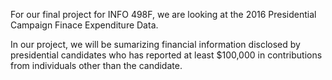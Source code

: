 
For our final project for INFO 498F, we are looking at the 2016 Presidential Campaign Finace Expenditure Data. 

In our project, we will be sumarizing financial information disclosed by presidential candidates who has reported at least $100,000 in contributions from individuals other than the candidate. 


